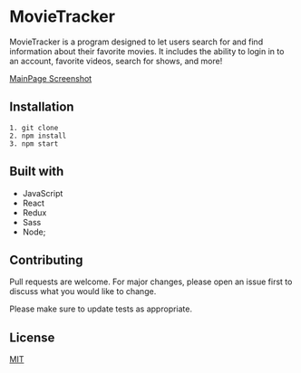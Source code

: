 # MovieTracker

MovieTracker is a program designed to let users search for and find information about their favorite movies. It includes the ability to login in to an account, favorite videos, search for shows, and more!

[MainPage Screenshot](https://i.imgur.com/DNMinqe.jpg)

## Installation

```
1. git clone
2. npm install
3. npm start
```

## Built with

- JavaScript
- React
- Redux
- Sass
- Node;

## Contributing

Pull requests are welcome. For major changes, please open an issue first to discuss what you would like to change.

Please make sure to update tests as appropriate.

## License

[MIT](https://choosealicense.com/licenses/mit/)
